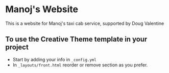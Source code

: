 # Manoj's Website

This is a website for Manoj's taxi cab service, supported by Doug Valentine

## To use the Creative Theme template in your project

- Start by adding your info in `_config.yml`
- In `_layouts/front.html` reorder or remove section as you prefer.

